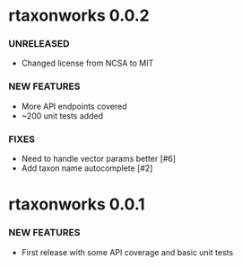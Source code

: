 rtaxonworks 0.0.2
==========

### UNRELEASED
* Changed license from NCSA to MIT

### NEW FEATURES

* More API endpoints covered
* ~200 unit tests added

### FIXES

* Need to handle vector params better [#6] 
* Add taxon name autocomplete [#2]

rtaxonworks 0.0.1
==========

### NEW FEATURES

* First release with some API coverage and basic unit tests

